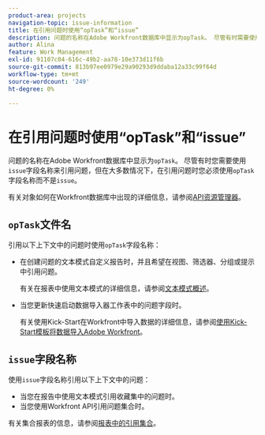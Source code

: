 ```yaml
---
product-area: projects
navigation-topic: issue-information
title: 在引用问题时使用“opTask”和“issue”
description: 问题的名称在Adobe Workfront数据库中显示为opTask。 尽管有时需要使用问题字段名称来引用问题，但大多数情况下，在引用问题时您必须使用opTask字段名称而不是issue。
author: Alina
feature: Work Management
exl-id: 91107c04-616c-49b2-aa78-10e373d11f6b
source-git-commit: 813b97ee0979e29a90293d9ddaba12a33c99f64d
workflow-type: tm+mt
source-wordcount: '249'
ht-degree: 0%

---
```


# 在引用问题时使用“opTask”和“issue”

问题的名称在Adobe Workfront数据库中显示为`opTask`。 尽管有时您需要使用`issue`字段名称来引用问题，但在大多数情况下，在引用问题时您必须使用`opTask`字段名称而不是`issue`。

有关对象如何在Workfront数据库中出现的详细信息，请参阅[API资源管理器](https://developer.adobe.com/workfront/api-explorer/)。

## `opTask`文件名

引用以下上下文中的问题时使用`opTask`字段名称：

* 在创建问题的文本模式自定义报告时，并且希望在视图、筛选器、分组或提示中引用问题。

  有关在报表中使用文本模式的详细信息，请参阅[文本模式概述](../../../reports-and-dashboards/reports/text-mode/understand-text-mode.md)。

<!--* When you pull information about issues using our API.  
  For more information about the Workfront API, see [Adobe Workfront API](../../../wf-api/workfront-api.md)-->

* 当您更新快速启动数据导入器工作表中的问题字段时。

  有关使用Kick-Start在Workfront中导入数据的详细信息，请参阅[使用Kick-Start模板将数据导入Adobe Workfront](../../../administration-and-setup/manage-workfront/using-kick-starts/import-data-via-kickstarts.md)。

## `issue`字段名称

使用`issue`字段名称引用以下上下文中的问题：

* 当您在报告中使用文本模式引用收藏集中的问题时。
* 当您使用Workfront API引用问题集合时。

有关集合报表的信息，请参阅[报表中的引用集合](../../../reports-and-dashboards/reports/text-mode/reference-collections-report.md)。

<!--
<note type="tip">
For information about how issues appear in a collection, see the
<a href="https://developer.adobe.com/workfront/api-explorer/" target="_blank">API Explorer</a> and select the API Unsupported option from the upper-right corner of the page.
<br>(NOTE: Drafted because this might not be needed.)
</note>
-->
